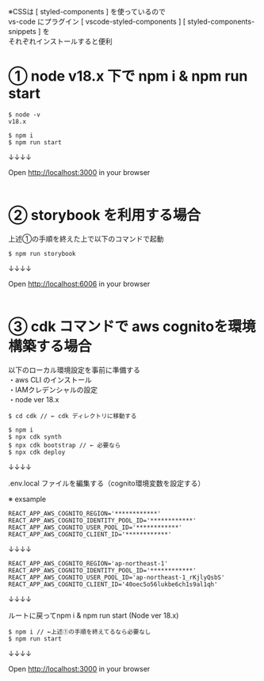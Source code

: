 ※CSSは [ styled-components ] を使っているので<br>
vs-code にプラグイン [ vscode-styled-components ] [ styled-components-snippets ] を<br>
それぞれインストールすると便利
<br>

# ① node v18.x 下で npm i & npm run start

```
$ node -v
v18.x

$ npm i
$ npm run start
```

↓↓↓↓<br>

Open <a href="http://localhost:3000" target="_blank">http://localhost:3000</a> in your browser<br>
<br>

# ② storybook を利用する場合

上述①の手順を終えた上で以下のコマンドで起動<br>

```
$ npm run storybook
```

↓↓↓↓<br>

Open <a href="http://localhost:6006" target="_blank">http://localhost:6006</a> in your browser<br>
<br>

# ③ cdk コマンドで aws cognitoを環境構築する場合

以下のローカル環境設定を事前に準備する<br>
・aws CLI のインストール<br>
・IAMクレデンシャルの設定<br>
・node ver 18.x<br>

```
$ cd cdk // ← cdk ディレクトリに移動する

$ npm i
$ npx cdk synth
$ npx cdk bootstrap // ← 必要なら
$ npx cdk deploy

```

↓↓↓↓

.env.local ファイルを編集する（cognito環境変数を設定する）

※ exsample

```
REACT_APP_AWS_COGNITO_REGION='************'
REACT_APP_AWS_COGNITO_IDENTITY_POOL_ID='************'
REACT_APP_AWS_COGNITO_USER_POOL_ID='************'
REACT_APP_AWS_COGNITO_CLIENT_ID='************'
```

↓↓↓↓

```
REACT_APP_AWS_COGNITO_REGION='ap-northeast-1'
REACT_APP_AWS_COGNITO_IDENTITY_POOL_ID='************'
REACT_APP_AWS_COGNITO_USER_POOL_ID='ap-northeast-1_rKjlyQsbS'
REACT_APP_AWS_COGNITO_CLIENT_ID='40oec5o56lukbe6ch1s9al1qh'
```

↓↓↓↓

ルートに戻ってnpm i & npm run start (Node ver 18.x)

```
$ npm i // ←上述①の手順を終えてるなら必要なし
$ npm run start
```

↓↓↓↓<br>

Open <a href="http://localhost:3000" target="_blank">http://localhost:3000</a> in your browser<br>
<br>
